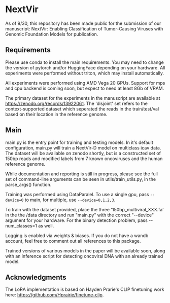 # NextVir
As of 9/30, this repository has been made public for the submission of our manuscript: NextVir: Enabling Classification of Tumor-Causing Viruses with Genomic Foundation Models for publication.

## Requirements
Please use conda to install the main requirements. You may need to change the version of pytorch and/or HuggingFace depending on your hardware. All experiments were performed without triton, which may install automatically.

All experiments were performed using AMD Vega 20 GPUs. Support for mps and cpu backend is coming soon, but expect to need at least 8Gb of VRAM.

The primary dataset for the experiments in the manuscript are available at https://zenodo.org/records/13922061. The 'disjoint' set refers to the context-supported dataset which seperated the reads in the train/test/val based on their location in the reference genome.

## Main
main.py is the entry point for training and testing models. In it's default configuration, main.py will train a NextVir-D model on multiclass icav data. The dataset will be available on zenodo shortly, but is a constructed set of 150bp reads and modified labels from 7 known oncoviruses and the human reference genome.

While documentation and reporting is still in progress, please see the full set of command-line arguments can be seen in utils/train_utils.py, in the parse_args() function.

Training was performed using DataParalel. To use a single gpu, pass `--device=0` to main, for multiple, use `--device=0,1,2,3`.

To train with the dataset provided, place the three '150bp_multiviral_XXX.fa' in the the /data directory and run "main.py" with the correct "--device" argument for your hardware. For the binary detection problem, pass --num_classes=1 as well.

Logging is enabled via weights & biases. If you do not have a wandb account, feel free to comment out all references to this package.

Trained versions of various models in the paper will be available soon, along with an inference script for detecting oncoviral DNA with an already trained model.

## Acknowledgments
The LoRA implementation is based on Hayden Prarie's CLIP finetuning work here: https://github.com/Hprairie/finetune-clip.
